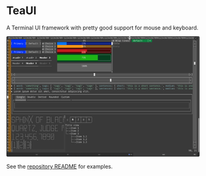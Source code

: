 # TeaUI

A Terminal UI framework with pretty good support for mouse and keyboard.

![example of output](https://raw.githubusercontent.com/colinta/teaui/refs/heads/main/readme/components.png)

See the [repository README](https://github.com/colinta/teaui) for examples.
